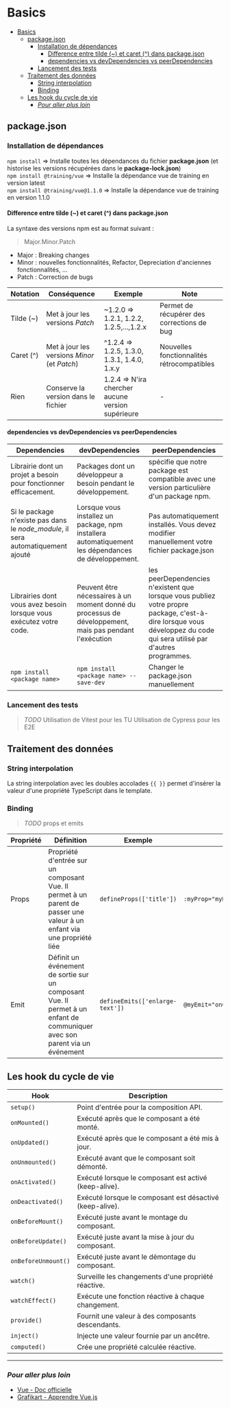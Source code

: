 # Basics

<!-- TOC -->
* [Basics](#basics)
  * [package.json](#packagejson)
    * [Installation de dépendances](#installation-de-dépendances)
      * [Difference entre tilde (~) et caret (^) dans package.json](#difference-entre-tilde--et-caret--dans-packagejson)
      * [dependencies vs devDependencies vs peerDependencies](#dependencies-vs-devdependencies-vs-peerdependencies)
    * [Lancement des tests](#lancement-des-tests)
  * [Traitement des données](#traitement-des-données)
    * [String interpolation](#string-interpolation)
    * [Binding](#binding)
  * [Les hook du cycle de vie](#les-hook-du-cycle-de-vie)
    * [*Pour aller plus loin*](#pour-aller-plus-loin)
<!-- TOC -->

## package.json

### Installation de dépendances

`npm install` => Installe toutes les dépendances du fichier **package.json** (et historise les versions récupérées dans le **package-lock.json**)  
`npm install @training/vue` => Installe la dépendance vue de training en version latest  
`npm install @training/vue@1.1.0` => Installe la dépendance vue de training en version 1.1.0

#### Difference entre tilde (~) et caret (^) dans package.json

La syntaxe des versions npm est au format suivant :
> Major.Minor.Patch

- Major : Breaking changes
- Minor : nouvelles fonctionnalités, Refactor, Depreciation d'anciennes fonctionnalités, ...
- Patch : Correction de bugs

| Notation  | Conséquence                                  | Exemple                                           | Note                                       |
|-----------|----------------------------------------------|---------------------------------------------------|--------------------------------------------|
| Tilde (~) | Met à jour les versions *Patch*              | ~1.2.0 => 1.2.1, 1.2.2, 1.2.5,...,1.2.x           | Permet de récupérer des corrections de bug |
| Caret (^) | Met à jour les versions *Minor* (et *Patch*) | ^1.2.4 => 1.2.5, 1.3.0, 1.3.1, 1.4.0, 1.x.y       | Nouvelles fonctionnalités rétrocompatibles |
| Rien      | Conserve la version dans le fichier          | 1.2.4 => N'ira chercher aucune version supérieure | -                                          |


#### dependencies vs devDependencies vs peerDependencies

| Dependencies                                                                     | devDependencies                                                                                        | peerDependencies                                                                                                                                                      |
|----------------------------------------------------------------------------------|--------------------------------------------------------------------------------------------------------|-----------------------------------------------------------------------------------------------------------------------------------------------------------------------|
| Librairie dont un projet a besoin pour fonctionner efficacement.                 | Packages dont un développeur a besoin pendant le développement.                                        | spécifie que notre package est compatible avec une version particulière d'un package npm.                                                                             |
| Si le package n'existe pas dans le *node_module*, il sera automatiquement ajouté | Lorsque vous installez un package, npm installera automatiquement les dépendances de développement.    | Pas automatiquement installés. Vous devez modifier manuellement votre fichier package.json                                                                            |
| Librairies dont vous avez besoin lorsque vous exécutez votre code.               | Peuvent être nécessaires à un moment donné du processus de développement, mais pas pendant l'exécution | les peerDependencies n'existent que lorsque vous publiez votre propre package, c'est-à-dire lorsque vous développez du code qui sera utilisé par d'autres programmes. |
| `npm install <package name> `                                                    | `npm install <package name> --save-dev`                                                                | Changer le package.json manuellement                                                                                                                                  |

### Lancement des tests

> *TODO*
> Utilisation de Vitest pour les TU
> Utilisation de Cypress pour les E2E

## Traitement des données

### String interpolation

La string interpolation avec les doubles accolades  `{{ }}`  permet d'insérer la valeur d'une propriété TypeScript dans le template.

### Binding

> *TODO*
> props et emits

| Propriété | Définition                                                                                                                 | Exemple                         | Binding                           | 
|-----------|----------------------------------------------------------------------------------------------------------------------------|---------------------------------|-----------------------------------|
| Props     | Propriété d'entrée sur un composant Vue. Il permet à un parent de passer une valeur à un enfant via une propriété liée     | `defineProps(['title'])`        | `:myProp="myData"`                |
| Emit      | Définit un événement de sortie sur un composant Vue. Il permet à un enfant de communiquer avec son parent via un événement | `defineEmits(['enlarge-text'])` | `@myEmit="onClickButton($event)"` |


## Les hook du cycle de vie


| Hook                | Description                                              |
|---------------------|----------------------------------------------------------|
| `setup()`           | Point d'entrée pour la composition API.                  |
| `onMounted()`       | Exécuté après que le composant a été monté.              |
| `onUpdated()`       | Exécuté après que le composant a été mis à jour.         |
| `onUnmounted()`     | Exécuté avant que le composant soit démonté.             |
| `onActivated()`     | Exécuté lorsque le composant est activé (keep-alive).    |
| `onDeactivated()`   | Exécuté lorsque le composant est désactivé (keep-alive). |
| `onBeforeMount()`   | Exécuté juste avant le montage du composant.             |
| `onBeforeUpdate()`  | Exécuté juste avant la mise à jour du composant.         |
| `onBeforeUnmount()` | Exécuté juste avant le démontage du composant.           |
| `watch()`           | Surveille les changements d'une propriété réactive.      |
| `watchEffect()`     | Exécute une fonction réactive à chaque changement.       |
| `provide()`         | Fournit une valeur à des composants descendants.         |
| `inject()`          | Injecte une valeur fournie par un ancêtre.               |
| `computed()`        | Crée une propriété calculée réactive.                    |


---

### *Pour aller plus loin*

- [Vue - Doc officielle](https://fr.vuejs.org/guide/essentials/template-syntax.html)
- [Grafikart - Apprendre Vue.js](https://grafikart.fr/tutoriels/syntax-vuejs-2226#autoplay)